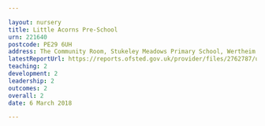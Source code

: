 ```yaml
---

layout: nursery
title: Little Acorns Pre-School
urn: 221640
postcode: PE29 6UH
address: The Community Room, Stukeley Meadows Primary School, Wertheim Way, Stukeley Meadows, Huntingdon, Cambridgeshire, PE29 6UH
latestReportUrl: https://reports.ofsted.gov.uk/provider/files/2762787/urn/221640.pdf
teaching: 2
development: 2
leadership: 2
outcomes: 2
overall: 2
date: 6 March 2018

---
```

